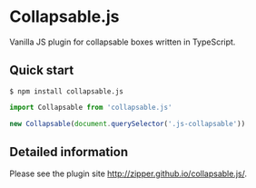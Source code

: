 # Collapsable.js
Vanilla JS plugin for collapsable boxes written in TypeScript.

## Quick start
```
$ npm install collapsable.js
```

```typescript
import Collapsable from 'collapsable.js'

new Collapsable(document.querySelector('.js-collapsable'))
```

## Detailed information
Please see the plugin site http://zipper.github.io/collapsable.js/.
